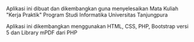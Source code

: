Aplikasi ini dibuat dan dikembangkan guna menyelesaikan Mata Kuliah "Kerja Praktik" Program Studi Informatika Universitas Tanjungpura

Aplikasi ini dikembangkan menggunakan HTML, CSS, PHP, Bootstrap versi 5 dan Library mPDF dari PHP
